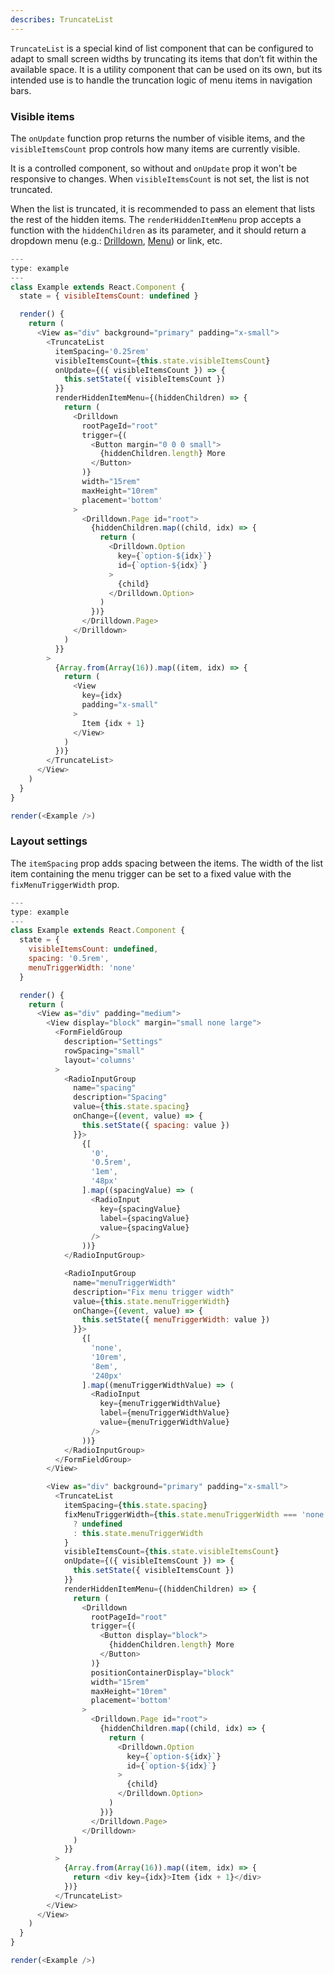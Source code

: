 ```yaml
---
describes: TruncateList
---
```


`TruncateList` is a special kind of list component that can be configured to adapt to small screen widths by truncating its items that don’t fit within the available space. It is a utility component that can be used on its own, but its intended use is to handle the truncation logic of menu items in navigation bars.

### Visible items

The `onUpdate` function prop returns the number of visible items, and the `visibleItemsCount` prop controls how many items are currently visible.

It is a controlled component, so without and `onUpdate` prop it won't be responsive to changes. When `visibleItemsCount` is not set, the list is not truncated.

When the list is truncated, it is recommended to pass an element that lists the rest of the hidden items. The `renderHiddenItemMenu` prop accepts a function with the `hiddenChildren` as its parameter, and it should return a dropdown menu (e.g.: [Drilldown](/#Drilldown), [Menu](/#Menu)) or link, etc.

```js
---
type: example
---
class Example extends React.Component {
  state = { visibleItemsCount: undefined }

  render() {
    return (
      <View as="div" background="primary" padding="x-small">
        <TruncateList
          itemSpacing='0.25rem'
          visibleItemsCount={this.state.visibleItemsCount}
          onUpdate={({ visibleItemsCount }) => {
            this.setState({ visibleItemsCount })
          }}
          renderHiddenItemMenu={(hiddenChildren) => {
            return (
              <Drilldown
                rootPageId="root"
                trigger={(
                  <Button margin="0 0 0 small">
                    {hiddenChildren.length} More
                  </Button>
                )}
                width="15rem"
                maxHeight="10rem"
                placement='bottom'
              >
                <Drilldown.Page id="root">
                  {hiddenChildren.map((child, idx) => {
                    return (
                      <Drilldown.Option
                        key={`option-${idx}`}
                        id={`option-${idx}`}
                      >
                        {child}
                      </Drilldown.Option>
                    )
                  })}
                </Drilldown.Page>
              </Drilldown>
            )
          }}
        >
          {Array.from(Array(16)).map((item, idx) => {
            return (
              <View
                key={idx}
                padding="x-small"
              >
                Item {idx + 1}
              </View>
            )
          })}
        </TruncateList>
      </View>
    )
  }
}

render(<Example />)
```

### Layout settings

The `itemSpacing` prop adds spacing between the items. The width of the list item containing the menu trigger can be set to a fixed value with the `fixMenuTriggerWidth` prop.

```js
---
type: example
---
class Example extends React.Component {
  state = {
    visibleItemsCount: undefined,
    spacing: '0.5rem',
    menuTriggerWidth: 'none'
  }

  render() {
    return (
      <View as="div" padding="medium">
        <View display="block" margin="small none large">
          <FormFieldGroup
            description="Settings"
            rowSpacing="small"
            layout='columns'
          >
            <RadioInputGroup
              name="spacing"
              description="Spacing"
              value={this.state.spacing}
              onChange={(event, value) => {
                this.setState({ spacing: value })
              }}>
                {[
                  '0',
                  '0.5rem',
                  '1em',
                  '48px'
                ].map((spacingValue) => (
                  <RadioInput
                    key={spacingValue}
                    label={spacingValue}
                    value={spacingValue}
                  />
                ))}
            </RadioInputGroup>

            <RadioInputGroup
              name="menuTriggerWidth"
              description="Fix menu trigger width"
              value={this.state.menuTriggerWidth}
              onChange={(event, value) => {
                this.setState({ menuTriggerWidth: value })
              }}>
                {[
                  'none',
                  '10rem',
                  '8em',
                  '240px'
                ].map((menuTriggerWidthValue) => (
                  <RadioInput
                    key={menuTriggerWidthValue}
                    label={menuTriggerWidthValue}
                    value={menuTriggerWidthValue}
                  />
                ))}
            </RadioInputGroup>
          </FormFieldGroup>
        </View>

        <View as="div" background="primary" padding="x-small">
          <TruncateList
            itemSpacing={this.state.spacing}
            fixMenuTriggerWidth={this.state.menuTriggerWidth === 'none'
              ? undefined
              : this.state.menuTriggerWidth
            }
            visibleItemsCount={this.state.visibleItemsCount}
            onUpdate={({ visibleItemsCount }) => {
              this.setState({ visibleItemsCount })
            }}
            renderHiddenItemMenu={(hiddenChildren) => {
              return (
                <Drilldown
                  rootPageId="root"
                  trigger={(
                    <Button display="block">
                      {hiddenChildren.length} More
                    </Button>
                  )}
                  positionContainerDisplay="block"
                  width="15rem"
                  maxHeight="10rem"
                  placement='bottom'
                >
                  <Drilldown.Page id="root">
                    {hiddenChildren.map((child, idx) => {
                      return (
                        <Drilldown.Option
                          key={`option-${idx}`}
                          id={`option-${idx}`}
                        >
                          {child}
                        </Drilldown.Option>
                      )
                    })}
                  </Drilldown.Page>
                </Drilldown>
              )
            }}
          >
            {Array.from(Array(16)).map((item, idx) => {
              return <div key={idx}>Item {idx + 1}</div>
            })}
          </TruncateList>
        </View>
      </View>
    )
  }
}

render(<Example />)
```
